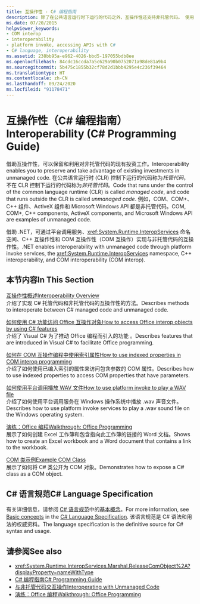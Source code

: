 ```yaml
---
title: 互操作性 - C# 编程指南
description: 除了在公共语言运行时下运行的代码之外，互操作性还支持非托管代码。 使用这些资源来了解互操作选项。
ms.date: 07/20/2015
helpviewer_keywords:
- COM interop
- interoperability
- platform invoke, accessing APIs with C#
- C# language, interoperability
ms.assetid: 238bb95a-e962-4026-bbd5-197055bdb8ee
ms.openlocfilehash: 84cdc16ccda7a5c629a90b0752071a98de81a9b4
ms.sourcegitcommit: 5b475c1855b32cf78d2d1bbb4295e4c236f39464
ms.translationtype: HT
ms.contentlocale: zh-CN
ms.lasthandoff: 09/24/2020
ms.locfileid: "91178471"
---
```

# <a name="interoperability-c-programming-guide"></a><span data-ttu-id="ab99b-104">互操作性（C# 编程指南）</span><span class="sxs-lookup"><span data-stu-id="ab99b-104">Interoperability (C# Programming Guide)</span></span>

<span data-ttu-id="ab99b-105">借助互操作性，可以保留和利用对非托管代码的现有投资工作。</span><span class="sxs-lookup"><span data-stu-id="ab99b-105">Interoperability enables you to preserve and take advantage of existing investments in unmanaged code.</span></span> <span data-ttu-id="ab99b-106">在公共语言运行时 (CLR) 控制下运行的代码称为*托管代码*，不在 CLR 控制下运行的代码称为*非托管代码*。</span><span class="sxs-lookup"><span data-stu-id="ab99b-106">Code that runs under the control of the common language runtime (CLR) is called *managed code*, and code that runs outside the CLR is called *unmanaged code*.</span></span> <span data-ttu-id="ab99b-107">例如，COM、COM+、C++ 组件、ActiveX 组件和 Microsoft Windows API 都是非托管代码。</span><span class="sxs-lookup"><span data-stu-id="ab99b-107">COM, COM+, C++ components, ActiveX components, and Microsoft Windows API are examples of unmanaged code.</span></span>  
  
<span data-ttu-id="ab99b-108">借助 .NET，可通过平台调用服务、<xref:System.Runtime.InteropServices> 命名空间、C++ 互操作性和 COM 互操作性（COM 互操作）实现与非托管代码的互操作性。</span><span class="sxs-lookup"><span data-stu-id="ab99b-108">.NET enables interoperability with unmanaged code through platform invoke services, the <xref:System.Runtime.InteropServices> namespace, C++ interoperability, and COM interoperability (COM interop).</span></span>  
  
## <a name="in-this-section"></a><span data-ttu-id="ab99b-109">本节内容</span><span class="sxs-lookup"><span data-stu-id="ab99b-109">In This Section</span></span>  

 [<span data-ttu-id="ab99b-110">互操作性概述</span><span class="sxs-lookup"><span data-stu-id="ab99b-110">Interoperability Overview</span></span>](./interoperability-overview.md)  
 <span data-ttu-id="ab99b-111">介绍了实现 C# 托管代码和非托管代码的互操作性的方法。</span><span class="sxs-lookup"><span data-stu-id="ab99b-111">Describes methods to interoperate between C# managed code and unmanaged code.</span></span>  
  
 [<span data-ttu-id="ab99b-112">如何使用 C# 功能访问 Office 互操作对象</span><span class="sxs-lookup"><span data-stu-id="ab99b-112">How to access Office interop objects by using C# features</span></span>](./how-to-access-office-onterop-objects.md)  
 <span data-ttu-id="ab99b-113">介绍了 Visual C# 为了推动 Office 编程而引入的功能 。</span><span class="sxs-lookup"><span data-stu-id="ab99b-113">Describes features that are introduced in Visual C# to facilitate Office programming.</span></span>  
  
 [<span data-ttu-id="ab99b-114">如何在 COM 互操作编程中使用索引属性</span><span class="sxs-lookup"><span data-stu-id="ab99b-114">How to use indexed properties in COM interop programming</span></span>](./how-to-use-indexed-properties-in-com-interop-rogramming.md)  
 <span data-ttu-id="ab99b-115">介绍了如何使用已编入索引的属性来访问包含参数的 COM 属性。</span><span class="sxs-lookup"><span data-stu-id="ab99b-115">Describes how to use indexed properties to access COM properties that have parameters.</span></span>  
  
 [<span data-ttu-id="ab99b-116">如何使用平台调用播放 WAV 文件</span><span class="sxs-lookup"><span data-stu-id="ab99b-116">How to use platform invoke to play a WAV file</span></span>](./how-to-use-platform-invoke-to-play-a-wave-file.md)  
 <span data-ttu-id="ab99b-117">介绍了如何使用平台调用服务在 Windows 操作系统中播放 .wav 声音文件。</span><span class="sxs-lookup"><span data-stu-id="ab99b-117">Describes how to use platform invoke services to play a .wav sound file on the Windows operating system.</span></span>  
  
 [<span data-ttu-id="ab99b-118">演练：Office 编程</span><span class="sxs-lookup"><span data-stu-id="ab99b-118">Walkthrough: Office Programming</span></span>](./walkthrough-office-programming.md)  
 <span data-ttu-id="ab99b-119">展示了如何创建 Excel 工作簿和包含指向此工作簿的链接的 Word 文档。</span><span class="sxs-lookup"><span data-stu-id="ab99b-119">Shows how to create an Excel workbook and a Word document that contains a link to the workbook.</span></span>  
  
 [<span data-ttu-id="ab99b-120">COM 类示例</span><span class="sxs-lookup"><span data-stu-id="ab99b-120">Example COM Class</span></span>](./example-com-class.md)  
 <span data-ttu-id="ab99b-121">展示了如何将 C# 类公开为 COM 对象。</span><span class="sxs-lookup"><span data-stu-id="ab99b-121">Demonstrates how to expose a C# class as a COM object.</span></span>  
  
## <a name="c-language-specification"></a><span data-ttu-id="ab99b-122">C# 语言规范</span><span class="sxs-lookup"><span data-stu-id="ab99b-122">C# Language Specification</span></span>  

<span data-ttu-id="ab99b-123">有关详细信息，请参阅 [C# 语言规范](/dotnet/csharp/language-reference/language-specification/introduction)中的[基本概念](~/_csharplang/spec/unsafe-code.md)。</span><span class="sxs-lookup"><span data-stu-id="ab99b-123">For more information, see [Basic concepts](~/_csharplang/spec/unsafe-code.md) in the [C# Language Specification](/dotnet/csharp/language-reference/language-specification/introduction).</span></span> <span data-ttu-id="ab99b-124">该语言规范是 C# 语法和用法的权威资料。</span><span class="sxs-lookup"><span data-stu-id="ab99b-124">The language specification is the definitive source for C# syntax and usage.</span></span>
  
## <a name="see-also"></a><span data-ttu-id="ab99b-125">请参阅</span><span class="sxs-lookup"><span data-stu-id="ab99b-125">See also</span></span>

- <xref:System.Runtime.InteropServices.Marshal.ReleaseComObject%2A?displayProperty=nameWithType>
- [<span data-ttu-id="ab99b-126">C# 编程指南</span><span class="sxs-lookup"><span data-stu-id="ab99b-126">C# Programming Guide</span></span>](../index.md)
- [<span data-ttu-id="ab99b-127">与非托管代码交互操作</span><span class="sxs-lookup"><span data-stu-id="ab99b-127">Interoperating with Unmanaged Code</span></span>](../../../framework/interop/index.md)
- [<span data-ttu-id="ab99b-128">演练：Office 编程</span><span class="sxs-lookup"><span data-stu-id="ab99b-128">Walkthrough: Office Programming</span></span>](./walkthrough-office-programming.md)

